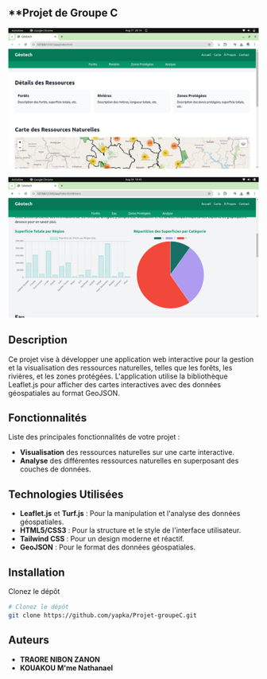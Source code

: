 ## **Projet de Groupe C
![Texte Alternatif](img/vue.png)

![Texte Alternatif](img/foret.png)

## **Description**

Ce projet vise à développer une application web interactive pour la gestion et la visualisation des ressources naturelles, telles que les forêts, les rivières, et les zones protégées. L'application utilise la bibliothèque Leaflet.js pour afficher des cartes interactives avec des données géospatiales au format GeoJSON.

## **Fonctionnalités**

Liste des principales fonctionnalités de votre projet :
* **Visualisation** des ressources naturelles sur une carte interactive.
* **Analyse** des différentes ressources naturelles en superposant des couches de données.

## **Technologies Utilisées**

* **Leaflet.js** et **Turf.js** : Pour la manipulation et l'analyse des données géospatiales.
* **HTML5/CSS3** : Pour la structure et le style de l'interface utilisateur.
* **Tailwind CSS** : Pour un design moderne et réactif.
* **GeoJSON** : Pour le format des données géospatiales.

## **Installation**
Clonez le dépôt

```bash
# Clonez le dépôt
git clone https://github.com/yapka/Projet-groupeC.git

```

## **Auteurs**

* **TRAORE NIBON ZANON**
* **KOUAKOU M\'me Nathanael**
